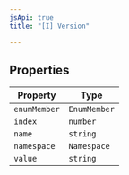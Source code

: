 ```yaml
---
jsApi: true
title: "[I] Version"

---
```

## Properties

| Property | Type |
| ------ | ------ |
| `enumMember` | `EnumMember` |
| `index` | `number` |
| `name` | `string` |
| `namespace` | `Namespace` |
| `value` | `string` |
